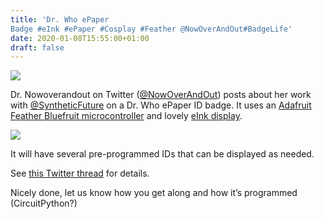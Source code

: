 ```yaml
---
title: 'Dr. Who ePaper
Badge #eInk #ePaper #Cosplay #Feather @NowOverAndOut#BadgeLife'
date: 2020-01-08T15:55:00+01:00
draft: false
---
```


![](https://cdn-blog.adafruit.com/uploads/2020/01/Untitled-32.png)

Dr. Nowoverandout on Twitter ([@NowOverAndOut](https://twitter.com/NowOverAndOut/status/1214721327548043265)) posts about her work with [@SyntheticFuture](https://twitter.com/SyntheticFuture) on a Dr. Who ePaper ID badge. It uses an [Adafruit Feather Bluefruit microcontroller](https://www.adafruit.com/product/2995) and lovely [eInk display](https://www.adafruit.com/product/4224).

![](https://cdn-blog.adafruit.com/uploads/2020/01/Capture-4.jpg)

It will have several pre-programmed IDs that can be displayed as needed.

See [this Twitter thread](https://twitter.com/NowOverAndOut/status/1214721327548043265) for details.

Nicely done, let us know how you get along and how it’s programmed (CircuitPython?)